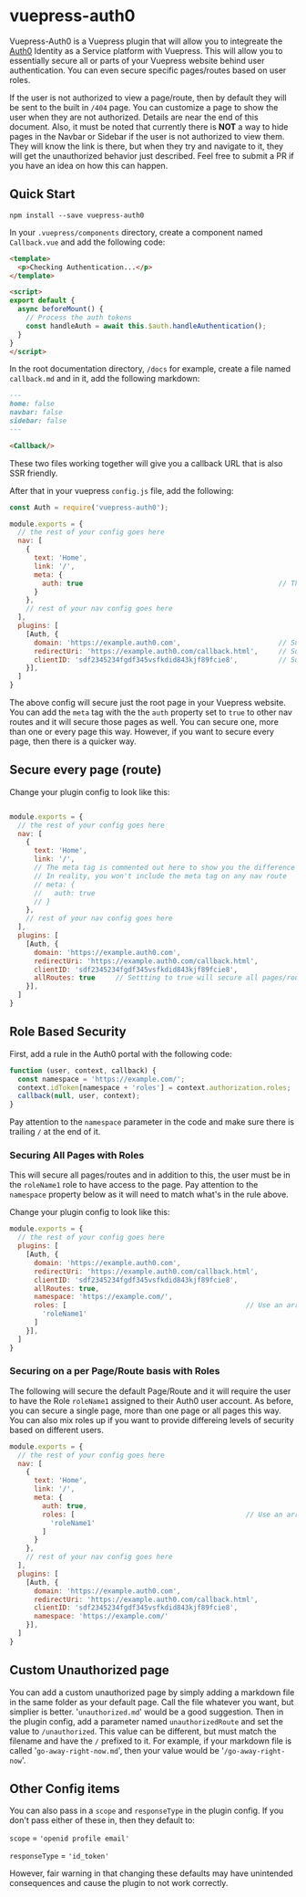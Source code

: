 # vuepress-auth0

Vuepress-Auth0 is a Vuepress plugin that will allow you to integreate the [Auth0](https://auth0.com/) Identity as a Service platform with Vuepress.  This will allow you to essentially secure all or parts of your Vuepress website behind user authentication.  You can even secure specific pages/routes based on user roles.

If the user is not authorized to view a page/route, then by default they will be sent to the built in `/404` page. You can customize a page to show the user when they are not authorized.  Details are near the end of this document.  Also, it must be noted that currently there is **NOT** a way to hide pages in the Navbar or Sidebar if the user is not authorized to view them.  They will know the link is there, but when they try and navigate to it, they will get the unauthorized behavior just described.  Feel free to submit a PR if you have an idea on how this can happen.

## Quick Start

```shell
npm install --save vuepress-auth0
```

In your `.vuepress/components` directory, create a component named `Callback.vue` and add the following code:

```html
<template>
  <p>Checking Authentication...</p>
</template>

<script>
export default {
  async beforeMount() {
    // Process the auth tokens
    const handleAuth = await this.$auth.handleAuthentication();
  }
}
</script>
```

In the root documentation directory, `/docs` for example, create a file named `callback.md` and in it, add the following markdown:

```md
---
home: false
navbar: false
sidebar: false
---

<Callback/>
```

These two files working together will give you a callback URL that is also SSR friendly.

After that in your vuepress `config.js` file, add the following:

```js
const Auth = require('vuepress-auth0');

module.exports = {
  // the rest of your config goes here
  nav: [
    {
      text: 'Home',
      link: '/',
      meta: {
        auth: true                                                // The meta tag is required to let the plugin know you want to secure this nav route.
      }
    },
    // rest of your nav config goes here
  ],
  plugins: [
    [Auth, {
      domain: 'https://example.auth0.com',                        // Substitute your actual Auth0 domain.  Custom domains should work as well
      redirectUri: 'https://example.auth0.com/callback.html',     // Substitute the callback URL domain in your specific Application Config in the Auth0 portal. Make sure this url ends in `callback.html`
      clientID: 'sdf2345234fgdf345vsfkdid843kjf89fcie8',          // Substitute your actual Client Id
    }],
  ]
}
```

The above config will secure just the root page in your Vuepress website.  You can add the `meta` tag with the the `auth` property set to `true` to other nav routes and it will secure those pages as well.  You can secure one, more than one or every page this way.  However, if you want to secure every page, then there is a quicker way.

## Secure every page (route)

Change your plugin config to look like this:

```js

module.exports = {
  // the rest of your config goes here
  nav: [
    {
      text: 'Home',
      link: '/',
      // The meta tag is commented out here to show you the difference to the prior example.
      // In reality, you won't include the meta tag on any nav route
      // meta: {
      //   auth: true
      // }
    },
    // rest of your nav config goes here
  ],
  plugins: [
    [Auth, {
      domain: 'https://example.auth0.com',
      redirectUri: 'https://example.auth0.com/callback.html',
      clientID: 'sdf2345234fgdf345vsfkdid843kjf89fcie8',
      allRoutes: true     // Settting to true will secure all pages/routes
    }],
  ]
}
```

## Role Based Security

First, add a rule in the Auth0 portal with the following code:

```js
function (user, context, callback) {
  const namespace = 'https://example.com/';
  context.idToken[namespace + 'roles'] = context.authorization.roles;
  callback(null, user, context);
}
```

Pay attention to the `namespace` parameter in the code and make sure there is trailing `/` at the end of it.

### Securing All Pages with Roles

This will secure all pages/routes and in addition to this, the user must be in the `roleName1` role to have access to the page.  Pay attention to the `namespace` property below as it will need to match what's in the rule above.

Change your plugin config to look like this:

```js
module.exports = {
  // the rest of your config goes here
  plugins: [
    [Auth, {
      domain: 'https://example.auth0.com',
      redirectUri: 'https://example.auth0.com/callback.html',
      clientID: 'sdf2345234fgdf345vsfkdid843kjf89fcie8',
      allRoutes: true,
      namespace: 'https://example.com/',
      roles: [                                            // Use an array of strings to add more roles
        'roleName1'
      ]
    }],
  ]
}
```

### Securing on a per Page/Route basis with Roles

The following will secure the default Page/Route and it will require the user to have the Role `roleName1` assigned to their Auth0 user account.  As before, you can secure a single page, more than one page or all pages this way.  You can also mix roles up if you want to provide differeing levels of security based on different users.

```js
module.exports = {
  // the rest of your config goes here
  nav: [
    {
      text: 'Home',
      link: '/',
      meta: {
        auth: true,
        roles: [                                          // Use an array of strings to add more roles
          'roleName1'
        ]
      }
    },
    // rest of your nav config goes here
  ],
  plugins: [
    [Auth, {
      domain: 'https://example.auth0.com',
      redirectUri: 'https://example.auth0.com/callback.html',
      clientID: 'sdf2345234fgdf345vsfkdid843kjf89fcie8',
      namespace: 'https://example.com/'
    }],
  ]
}
```

## Custom Unauthorized page

You can add a custom unauthorized page by simply adding a markdown file in the same folder as your default page.  Call the file whatever you want, but simplier is better.  '`unauthorized.md`' would be a good suggestion.  Then in the plugin config, add a parameter named `unauthorizedRoute` and set the value to `/unauthorized`.  This value can be different, but must match the filename and have the `/` prefixed to it.  For example, if your markdown file is called '`go-away-right-now.md`', then your value would be '`/go-away-right-now`'.


## Other Config items

You can also pass in a `scope` and `responseType` in the plugin config.  If you don't pass either of these in, then they default to:

`scope` = `'openid profile email'`

`responseType` = `'id_token'`

However, fair warning in that changing these defaults may have unintended consequences and cause the plugin to not work correctly.

